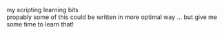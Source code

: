 my scripting learning bits <br />
propably some of this could be written in more optimal way ... but give me some time to learn that!
